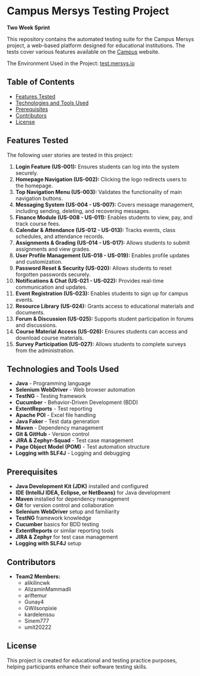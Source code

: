 # Campus Mersys Testing Project

**Two Week Sprint**

This repository contains the automated testing suite for the Campus Mersys project, a web-based platform designed for educational institutions. The tests cover various features available on the [Campus](https://test.mersys.io/) website.

The Environment Used in the Project: [test.mersys.io](https://test.mersys.io/)

## Table of Contents
- [Features Tested](#features-tested)
- [Technologies and Tools Used](#technologies-and-tools-used)
- [Prerequisites](#prerequisites)
- [Contributors](#contributors)
- [License](#license)

## Features Tested
The following user stories are tested in this project:

1. **Login Feature (US-001):** Ensures students can log into the system securely.
2. **Homepage Navigation (US-002):** Clicking the logo redirects users to the homepage.
3. **Top Navigation Menu (US-003):** Validates the functionality of main navigation buttons.
4. **Messaging System (US-004 - US-007):** Covers message management, including sending, deleting, and recovering messages.
5. **Finance Module (US-008 - US-011):** Enables students to view, pay, and track course fees.
6. **Calendar & Attendance (US-012 - US-013):** Tracks events, class schedules, and attendance records.
7. **Assignments & Grading (US-014 - US-017):** Allows students to submit assignments and view grades.
8. **User Profile Management (US-018 - US-019):** Enables profile updates and customization.
9. **Password Reset & Security (US-020):** Allows students to reset forgotten passwords securely.
10. **Notifications & Chat (US-021 - US-022):** Provides real-time communication and updates.
11. **Event Registration (US-023):** Enables students to sign up for campus events.
12. **Resource Library (US-024):** Grants access to educational materials and documents.
13. **Forum & Discussion (US-025):** Supports student participation in forums and discussions.
14. **Course Material Access (US-026):** Ensures students can access and download course materials.
15. **Survey Participation (US-027):** Allows students to complete surveys from the administration.

## Technologies and Tools Used
- **Java** - Programming language
- **Selenium WebDriver** - Web browser automation
- **TestNG** - Testing framework
- **Cucumber** - Behavior-Driven Development (BDD)
- **ExtentReports** - Test reporting
- **Apache POI** - Excel file handling
- **Java Faker** - Test data generation
- **Maven** - Dependency management
- **Git & GitHub** - Version control
- **JIRA & Zephyr-Squad** - Test case management
- **Page Object Model (POM)** - Test automation structure
- **Logging with SLF4J** - Logging and debugging

## Prerequisites
- **Java Development Kit (JDK)** installed and configured
- **IDE (IntelliJ IDEA, Eclipse, or NetBeans)** for Java development
- **Maven** installed for dependency management
- **Git** for version control and collaboration
- **Selenium WebDriver** setup and familiarity
- **TestNG** framework knowledge
- **Cucumber** basics for BDD testing
- **ExtentReports** or similar reporting tools
- **JIRA & Zephyr** for test case management
- **Logging with SLF4J** setup

## Contributors
- **Team2 Members:**
  - alikilincwk
  - AlizaminMammadli
  - ariftemur
  - Gunay4
  - GWilsonpixie
  - kardelenssu
  - Sinem777
  - umit20222

## License
This project is created for educational and testing practice purposes, helping participants enhance their software testing skills.
